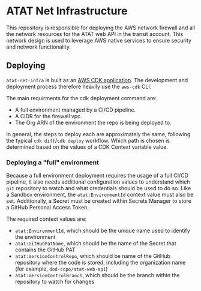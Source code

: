 # ATAT Net Infrastructure

This repository is responsible for deploying the AWS network firewall 
and all the network resources for the ATAT web API in the transit account.
This network design is used to leverage AWS native services to ensure security 
and network functionality. 

## Deploying

`atat-net-infra` is built as an [AWS CDK application](https://docs.aws.amazon.com/cdk/v2/guide/home.html). The
development and deployment process therefore heavily use the `aws-cdk` CLI.

The main requirments for the cdk deployment command are:
 - A full environment managed by a CI/CD pipeline.
 - A CIDR for the firewall vpc.
 - The Org ARN of the environment the repo is being deployed to. 

In general, the steps to deploy each are approximately the same, following the typical `cdk diff`/`cdk deploy`
workflow. Which path is chosen is determined based on the values of a CDK Context variable value.

### Deploying a "full" environment

Because a full environment deployment requires the usage of a full CI/CD pipeline, it also needs additional
configuration values to understand which `git` repository to watch and what credentials should be used to do
so. Like a Sandbox environment, the `atat:EnvironmentId` context value must also be set. Additionally, a
Secret must be created within Secrets Manager to store a GitHub Personal Access Token.

The required context values are:
 - `atat:EnvironmentId`, which should be the unique name used to identify the environment
 - `atat:GitHubPatName`, which should be the name of the Secret that contains the GitHub PAT
 - `atat:VersionControlRepo`, which should be name of the GitHub repository where the code is stored,
    including the organization name (for example, `dod-ccpo/atat-web-api`)
 - `atat:VersionControlBranch`, which should be the branch within the repository to watch for changes